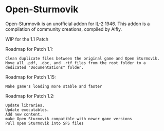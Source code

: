 # Open-Sturmovik
Open-Sturmovik is an unofficial addon for IL-2 1946. This addon is a compilation of community creations, compiled by Alfly.

WIP for the 1.1 Patch

Roadmap for Patch 1.1:

    Clean duplicate files between the original game and Open Sturmovik.
    Move all .pdf, .doc, and .rtf files from the root folder to a dedicated "Documentations" folder.

Roadmap for Patch 1.15:

    Make game's loading more stable and faster

Roadmap for Patch 1.2:

    Update libraries.
    Update executables.
    Add new content.
    make Open Sturmovik compatible with newer game versions
    Pull Open Sturmovik into SFS files
